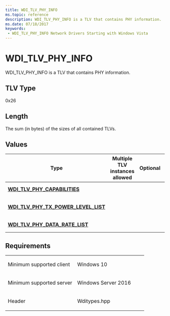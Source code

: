 ```yaml
---
title: WDI_TLV_PHY_INFO
ms.topic: reference
description: WDI_TLV_PHY_INFO is a TLV that contains PHY information.
ms.date: 07/18/2017
keywords:
 - WDI_TLV_PHY_INFO Network Drivers Starting with Windows Vista
---
```


# WDI\_TLV\_PHY\_INFO


WDI\_TLV\_PHY\_INFO is a TLV that contains PHY information.

## TLV Type


0x26

## Length


The sum (in bytes) of the sizes of all contained TLVs.

## Values


| Type                                                                             | Multiple TLV instances allowed | Optional | Description                |
|----------------------------------------------------------------------------------|--------------------------------|----------|----------------------------|
| [**WDI\_TLV\_PHY\_CAPABILITIES**](wdi-tlv-phy-capabilities.md)                  |                                |          | The phy capabilities.      |
| [**WDI\_TLV\_PHY\_TX\_POWER\_LEVEL\_LIST**](wdi-tlv-phy-tx-power-level-list.md) |                                |          | A list of TX power levels. |
| [**WDI\_TLV\_PHY\_DATA\_RATE\_LIST**](wdi-tlv-phy-data-rate-list.md)            |                                |          | A list of data rates.      |

 

## Requirements

<table>
<colgroup>
<col width="50%" />
<col width="50%" />
</colgroup>
<tbody>
<tr class="odd">
<td><p>Minimum supported client</p></td>
<td><p>Windows 10</p></td>
</tr>
<tr class="even">
<td><p>Minimum supported server</p></td>
<td><p>Windows Server 2016</p></td>
</tr>
<tr class="odd">
<td><p>Header</p></td>
<td>Wditypes.hpp</td>
</tr>
</tbody>
</table>

 

 




